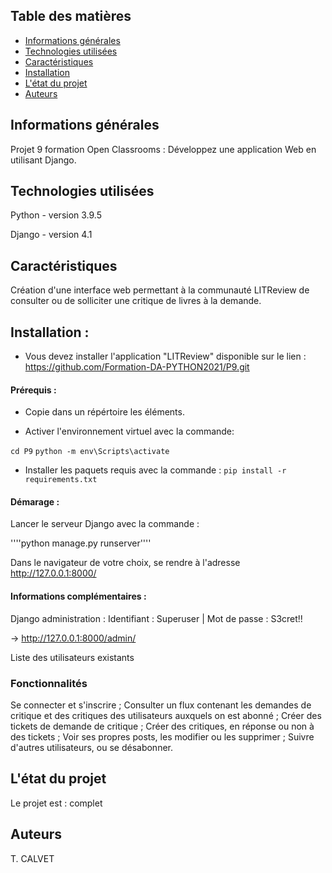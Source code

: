 ## Table des matières
* [Informations générales](#informations-générales)
* [Technologies utilisées](#technologies-used)
* [Caractéristiques](#caractéristiques)
* [Installation](#installation)
* [L'état du projet](#L-état-du-projet)
* [Auteurs](Auteurs)



## Informations générales
Projet 9 formation Open Classrooms : Développez une application Web en utilisant Django.


## Technologies utilisées
Python - version 3.9.5

Django - version 4.1


## Caractéristiques

Création d'une interface web permettant à la communauté LITReview de consulter ou de solliciter une critique de livres à la demande.


## Installation :
- Vous devez installer l'application "LITReview" disponible sur le lien : 
https://github.com/Formation-DA-PYTHON2021/P9.git

#### Prérequis : 

- Copie dans un répértoire les éléments.

- Activer l'environnement virtuel avec la commande: 

``cd P9``
``python -m env\Scripts\activate``

- Installer les paquets requis avec la commande : 
``pip install -r requirements.txt``

#### Démarage : 

Lancer le serveur Django avec la commande : 


''''python manage.py runserver''''

Dans le navigateur de votre choix, se rendre à l'adresse http://127.0.0.1:8000/

#### Informations complémentaires : 

Django administration : 
Identifiant : Superuser | Mot de passe : S3cret!!

→ http://127.0.0.1:8000/admin/

Liste des utilisateurs existants

### Fonctionnalités
Se connecter et s'inscrire ;
Consulter un flux contenant les demandes de critique et des critiques des utilisateurs auxquels on est abonné ;
Créer des tickets de demande de critique ;
Créer des critiques, en réponse ou non à des tickets ;
Voir ses propres posts, les modifier ou les supprimer ;
Suivre d'autres utilisateurs, ou se désabonner.

## L'état du projet
Le projet est : complet


## Auteurs
T. CALVET
